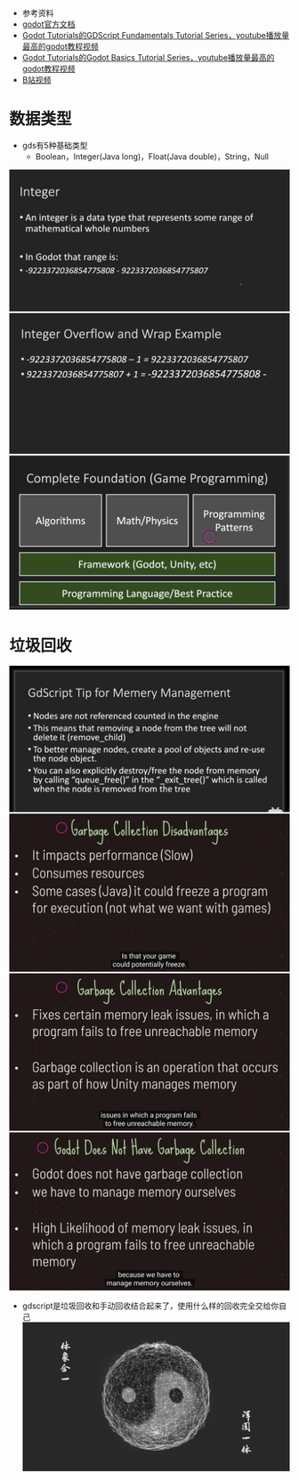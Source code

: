 - 参考资料
- [godot官方文档](https://docs.godotengine.org/en/stable/getting_started/scripting/gdscript/gdscript_basics.html)
- [Godot Tutorials的GDScript Fundamentals Tutorial Series，youtube播放量最高的godot教程视频](https://www.youtube.com/watch?v=JJQa3xrRNM0&list=PLJ690cxlZTgL4i3sjTPRQTyrJ5TTkYJ2_)
- [Godot Tutorials的Godot Basics Tutorial Series，youtube播放量最高的godot教程视频](https://www.youtube.com/watch?v=sChM51ibm5k&list=PLJ690cxlZTgIsmdEhFufnB7O6KWoMS8M6)
- [B站视频](https://www.bilibili.com/video/BV17g4y1z7uS)

# 数据类型
- gds有5种基础类型
    - Boolean，Integer(Java long)，Float(Java double)，String，Null

![Image text](image/integer.JPG)
![Image text](image/integer_overflow.JPG)
![Image text](image/step.JPG)


# 垃圾回收

![Image text](image/gc.JPG)
![Image text](image/gc1.png)
![Image text](image/gc2.png)
![Image text](image/gc3.png)

- gdscript是垃圾回收和手动回收结合起来了，使用什么样的回收完全交给你自己
![Image text](image/太极.png)








